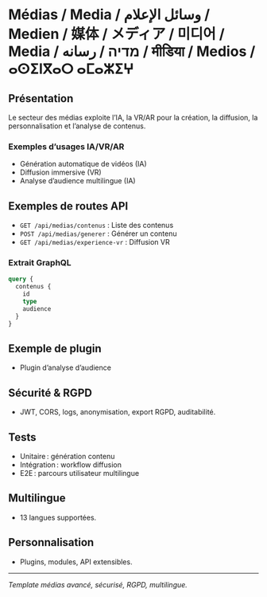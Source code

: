# Médias / Media / وسائل الإعلام / Medien / 媒体 / メディア / 미디어 / Media / מדיה / رسانه / मीडिया / Medios / ⴰⵙⵉⵏⴳⴰⵔ ⴰⵎⴰⵣⵉⵖ

## Présentation
Le secteur des médias exploite l’IA, la VR/AR pour la création, la diffusion, la personnalisation et l’analyse de contenus.

### Exemples d’usages IA/VR/AR
- Génération automatique de vidéos (IA)
- Diffusion immersive (VR)
- Analyse d’audience multilingue (IA)

## Exemples de routes API
- `GET /api/medias/contenus` : Liste des contenus
- `POST /api/medias/generer` : Générer un contenu
- `GET /api/medias/experience-vr` : Diffusion VR

### Extrait GraphQL
```graphql
query {
  contenus {
    id
    type
    audience
  }
}
```

## Exemple de plugin
- Plugin d’analyse d’audience

## Sécurité & RGPD
- JWT, CORS, logs, anonymisation, export RGPD, auditabilité.

## Tests
- Unitaire : génération contenu
- Intégration : workflow diffusion
- E2E : parcours utilisateur multilingue

## Multilingue
- 13 langues supportées.

## Personnalisation
- Plugins, modules, API extensibles.

---
*Template médias avancé, sécurisé, RGPD, multilingue.*
